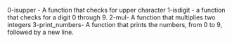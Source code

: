 0-isupper - A function that checks for upper character
1-isdigit - a function that checks for a digit 0 through 9.
2-mul- A function that multiplies two integers
3-print_numbers- A function that prints the numbers, from 0 to 9, followed by a new line.
